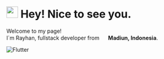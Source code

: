 <h1><img src="https://emojis.slackmojis.com/emojis/images/1531849430/4246/blob-sunglasses.gif?1531849430" width="30"/> Hey! Nice to see you.</h1>

<p>Welcome to my page!</br>I`m Rayhan, fullstack developer from <img src="https://cdn-icons-png.flaticon.com/128/6157/6157721.png" height="15"/> <b>Madiun, Indonesia</b>.
</p>

<img alt="Flutter" src="https://img.shields.io/badge/-Flutter-white?style=flat-square&logo=flutter&logoColor=blue&labelColor=white&textColor=grey" />
